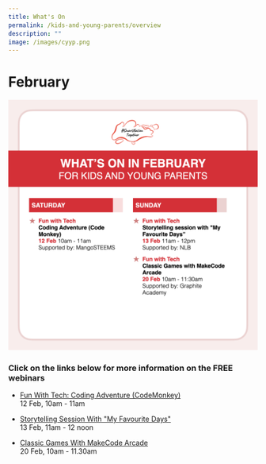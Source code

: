 ```yaml
---
title: What's On
permalink: /kids-and-young-parents/overview
description: ""
image: /images/cyyp.png
---
```

# February

![List of free webinars in February for kids](/images/feb-2022/Overview-Kids.png)

### Click on the links below for more information on the FREE webinars

* [Fun With Tech: Coding Adventure (CodeMonkey) ](/kids-and-young-parents/fun-with-tech/coding-feb2022)<br>
12 Feb, 10am - 11am

* [Storytelling Session With "My Favourite Days"](/kids-and-young-parents/fun-with-tech/my-favourite-days-feb2022)<br>
13 Feb, 11am - 12 noon

* [Classic Games With MakeCode Arcade](/kids-and-young-parents/fun-with-tech/classic-games-with-makecode-arcade-feb2022)<br>
20 Feb, 10am - 11.30am